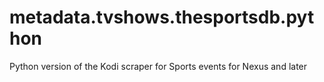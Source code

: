 # metadata.tvshows.thesportsdb.python
Python version of the Kodi scraper for Sports events for Nexus and later
